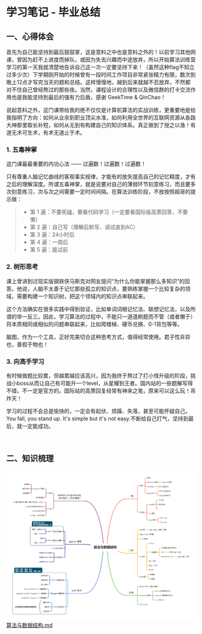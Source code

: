 # 学习笔记 - 毕业总结

## 一、心得体会

首先为自己能坚持到最后鼓鼓掌，这是意料之中也是意料之外的！以前学习其他网课，曾因为赶不上进度而掉队，或因为失去兴趣而中途放弃，所以开始算法训练营学习的第一天我就清楚地告诉自己这一次一定要坚持下来！（虽然这种flag不知立过多少次）下学期刚开始的时候曾有一段时间工作项目非常紧张精力有限，数次到晚上12点才写完当天的题和总结。这样慢慢地，越到后来就越不忍放弃，不然都对不住自己曾经熬过的那些夜。当然，课程设计的合理性以及微信群的打卡交流作用也是我能坚持到最后的强有力后盾，感谢 GeekTime & QinChao！

说起意料之外，这门课带给我的绝不仅仅是计算机算法的实战训练，更重要地是给我指明了方向：如何从业余到职业顶尖水准，如何利用全世界的互联网资源从各路大神那里取长补短，如何从无到有构建自己的知识体系。真正做到了授之以渔！有道无术可生术，有术无道止于术。

### 1. 五毒神掌

这门课最最重要的内功心法 —— 过遍数！过遍数！过遍数！

只有尊重人脑记忆曲线的客观事实规律，才能有的放矢提高自己的记忆精度，才有之后的理解深度。所谓五毒神掌，就是说要对自己的薄弱环节刻意练习，而且要多次刻意练习，次与次之间需要一定时间间隔。在算法训练阶段，不放按照超哥的提示做：

> - 第 1 遍：不要死磕，要看代码学习（一定要看国际版高票回答，不要懒）
> - 第 2 遍：自己写（理解后默写、调试直到AC）
> - 第 3 遍：24小时后
> - 第 4 遍：一周后 
> - 第 5 遍：面试前

### 2. **树**形思考

课上曾讲到过现实版钢铁侠马斯克对网友提问“为什么你能掌握那么多知识”的回答。他说，人脑不太善于记忆那些孤立的知识点，要熟练掌握一个比较复杂的领域，需要构建一个知识树，把这个领域内的知识点串联起来。

这个方法确实在很多实践中得到验证，比如单词词根记忆法、联想记忆法，以及所谓的举一反三。因此，学习算法的过程中，不能只一道道刷题而不管（或者懒于）将本质相同或相似的问题串联起来，比如爬楼梯、硬币兑换、0-1背包等等。

脑图，作为一个工具，正好完美切合这种思考方式，值得经常使用。君子性非异也，善假于物也！

### 3. 向高手学习

有时候做题比较累，但越累越应该高兴，因为我终于熬过了打小怪升级的阶段，挑战小boss从而让自己有可能升一个level，从星耀到王者。国内站的一些题解写得不错，不一定是官方的。国际站的高票回复经常有神来之笔，原来可以这么玩！吊炸天！

学习的过程不会总是愉快的，一定会有起伏、烦躁、失落，甚至可能怀疑自己。You fall, you stand up. It's simple but it's not easy.不断给自己打气，坚持到最后，就一定能成功。

<br/>

## 二、知识梳理

![算法与数据结构.png](./xmind/算法与数据结构.png)
[算法与数据结构.md](./xmind/算法与数据结构.md)